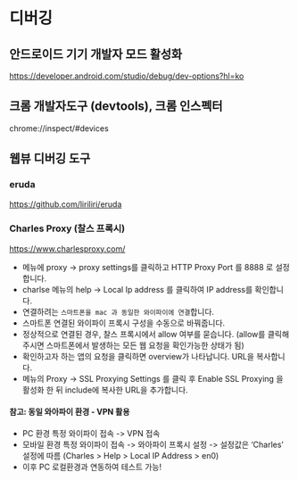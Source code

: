 # 디버깅

## 안드로이드 기기 개발자 모드 활성화

https://developer.android.com/studio/debug/dev-options?hl=ko

## 크롬 개발자도구 (devtools), 크롬 인스펙터

chrome://inspect/#devices

## 웹뷰 디버깅 도구

### eruda

https://github.com/liriliri/eruda

### Charles Proxy (찰스 프록시)

https://www.charlesproxy.com/

- 메뉴에 proxy -> proxy settings를 클릭하고 HTTP Proxy Port 를 8888 로 설정합니다.
- charlse 메뉴의 help -> Local Ip address 를 클릭하여 IP address를 확인합니다.
- 연결하려는 `스마트폰을 mac 과 동일한 와이파이에 연결`합니다.
- 스마트폰 연결된 와이파이 프록시 구성을 수동으로 바꿔줍니다.
- 정상적으로 연결된 경우, 찰스 프록시에서 allow 여부를 묻습니다.
  (allow를 클릭해주시면 스마트폰에서 발생하는 모든 웹 요청을 확인가능한 상태가 됨)
- 확인하고자 하는 앱의 요청을 클릭하면 overview가 나타납니다. URL을 복사합니다.
- 메뉴의 Proxy -> SSL Proxying Settings 를 클릭 후 Enable SSL Proxying 을 활성화 한 뒤 include에 복사한 URL을 추가합니다.

#### 참고: 동일 와아파이 환경 - VPN 활용

- PC 환경 특정 와이파이 접속 -> VPN 접속
- 모바일 환경 특정 와이파이 접속 -> 와아파이 프록시 설정 -> 설정값은 ‘Charles’ 설정에 따름
  (Charles > Help > Local IP Address > en0)
- 이후 PC 로컬환경과 연동하여 테스트 가능!
